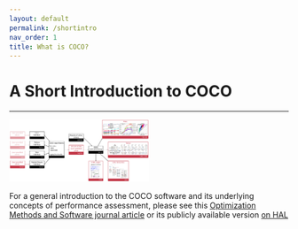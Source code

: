 ```yaml
---
layout: default
permalink: /shortintro
nav_order: 1
title: What is COCO?
---
```


# A Short Introduction to COCO  #
---


<img src="coco.png" width="50%">

For a general introduction to the COCO software and its underlying concepts of performance assessment, please see this [Optimization Methods and Software journal article](https://www.tandfonline.com/doi/abs/10.1080/10556788.2020.1808977) or its publicly available version [on HAL](https://hal.inria.fr/hal-01294124v4/document)



<link rel="stylesheet" href="{{ '/assets/css/custom.css' | relative_url }}"/>
